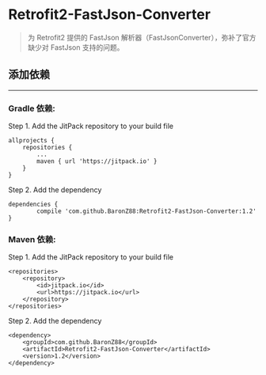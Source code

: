 # Retrofit2-FastJson-Converter

> 为 Retrofit2 提供的 FastJson 解析器（FastJsonConverter），弥补了官方缺少对 FastJson 支持的问题。

## 添加依赖

***

### Gradle 依赖:

Step 1. Add the JitPack repository to your build file

	allprojects {
		repositories {
			...
			maven { url 'https://jitpack.io' }
		}
	}
	
Step 2. Add the dependency

	dependencies {
	        compile 'com.github.BaronZ88:Retrofit2-FastJson-Converter:1.2'
	}
	

### Maven 依赖:

Step 1. Add the JitPack repository to your build file

	<repositories>
		<repository>
		    <id>jitpack.io</id>
		    <url>https://jitpack.io</url>
		</repository>
	</repositories>
    
Step 2. Add the dependency

	<dependency>
	    <groupId>com.github.BaronZ88</groupId>
	    <artifactId>Retrofit2-FastJson-Converter</artifactId>
	    <version>1.2</version>
	</dependency>

